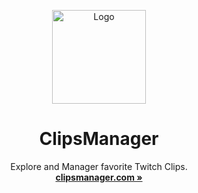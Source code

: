 <p align="center">
  <p align="center">
   <img width="150" height="150" src="https://clipsmanager.com/storage/images/clipsmanager.ico" alt="Logo">
  </p>
	<h1 align="center"><b>ClipsManager</b></h1>
	<p align="center">
		Explore and Manager favorite Twitch Clips.
    <br />
    <a href="https://clipsmanager.com"><strong>clipsmanager.com »</strong></a>
    <br />
  </p>
</p>
